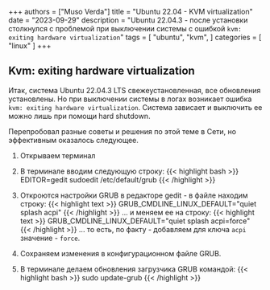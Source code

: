+++
authors = ["Muso Verda"]
title = "Ubuntu 22.04 - KVM virtualization"
date = "2023-09-29"
description = "Ubuntu 22.04.3 - после установки столкнулся с проблемой при выключении системы с ошибкой `kvm: exiting hardware virtualization`"
tags = [
    "ubuntu",
    "kvm",
]
categories = [
    "linux"
]
+++

## Kvm: exiting hardware virtualization

Итак, система Ubuntu 22.04.3 LTS свежеустановленная, все обновления установлены. Но при выключении системы в логах возникает ошибка `kvm: exiting hardware virtualization`. Система зависает и выключить ее можно лишь при помощи hard shutdown.

Перепробовал разные советы и решения по этой теме в Сети, но эффективным оказалось следующее.

1. Открываем терминал

2. В терминале вводим следующую строку:
{{< highlight bash >}}
EDITOR=gedit sudoedit /etc/default/grub
{{< /highlight >}}

3. Откроются настройки GRUB в редакторе gedit - в файле находим строку:
{{< highlight text >}}
GRUB_CMDLINE_LINUX_DEFAULT="quiet splash acpi"
{{< /highlight >}}
... и меняем ее на строку:
{{< highlight text >}}
GRUB_CMDLINE_LINUX_DEFAULT="quiet splash acpi=force"
{{< /highlight >}}
... то есть, по факту - добавляем для ключа `acpi` значение - `force`.

4. Сохраняем изменения в конфигурационном файле GRUB.

5. В терминале делаем обновления загрузчика GRUB командой:
{{< highlight bash >}}
sudo update-grub
{{< /highlight >}}

